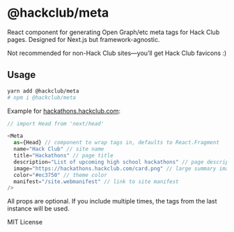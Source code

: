 # @hackclub/meta

React component for generating Open Graph/etc meta tags for Hack Club pages.
Designed for Next.js but framework-agnostic.

Not recommended for non-Hack Club sites—you’ll get Hack Club favicons :)

## Usage

```bash
yarn add @hackclub/meta
# npm i @hackclub/meta
```

Example for [hackathons.hackclub.com](https://hackathons.hackclub.com):

```js
// import Head from 'next/head'

<Meta
  as={Head} // component to wrap tags in, defaults to React.Fragment
  name="Hack Club" // site name
  title="Hackathons" // page title
  description="List of upcoming high school hackathons" // page description
  image="https://hackathons.hackclub.com/card.png" // large summary image URL
  color="#ec3750" // theme color
  manifest="/site.webmanifest" // link to site manifest
/>
```

All props are optional. If you include multiple times, the tags from the last
instance will be used.

MIT License
